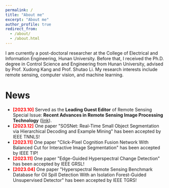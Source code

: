 ```yaml
---
permalink: /
title: "About me"
excerpt: "About me"
author_profile: true
redirect_from: 
  - /about/
  - /about.html
---
```


I am currently a post-doctoral researcher at the College of Electrical and Information Engineering, Hunan University. Before that, I received the Ph.D. degree in Control Science and Engineering from Hunan University, advised by Prof. Xudong Kang and Prof. Shutao Li. My research interests include remote sensing, computer vision, and machine learning.

News
======
<ul>

<li> <b><font color="#FF0000">[2023.10]</font></b> Served as the <b>Leading Guest Editor</b> of Remote Sensing Special Issue: <b>Recent Advances in Remote Sensing Image Processing Technology</b> (<a href="[https://www.frontiersin.org/research-topics/47418/weakly-supervised-learning-for-remote-sensing-image-interpretation](https://www.mdpi.com/journal/remotesensing/special_issues/4ZEOP3RS52)" target="_blank">link</a>).</li>

<li> <b><font color="#FF0000">[2023.12]</font></b> One paper "SOSNet: Real-Time Small Object Segmentation via Hierarchical Decoding and Example Mining" has been accepted by IEEE TNNLS!</li>

<li> <b><font color="#FF0000">[2023.11]</font></b> One paper "Click-Pixel Cognition Fusion Network With Balanced Cut for Interactive Image Segmentation" has been accepted by IEEE TIP!</li>
  
<li> <b><font color="#FF0000">[2023.11]</font></b> One paper "Edge-Guided Hyperspectral Change Detection" has been accepted by IEEE GRSL!</li>
 
<li> <b><font color="#FF0000">[2023.04]</font></b> One paper "Hyperspectral Remote Sensing Benchmark Database for Oil Spill Detection With an Isolation Forest-Guided Unsupervised Detector" has been accepted by IEEE TGRS!</li>

</ul>
<br />


